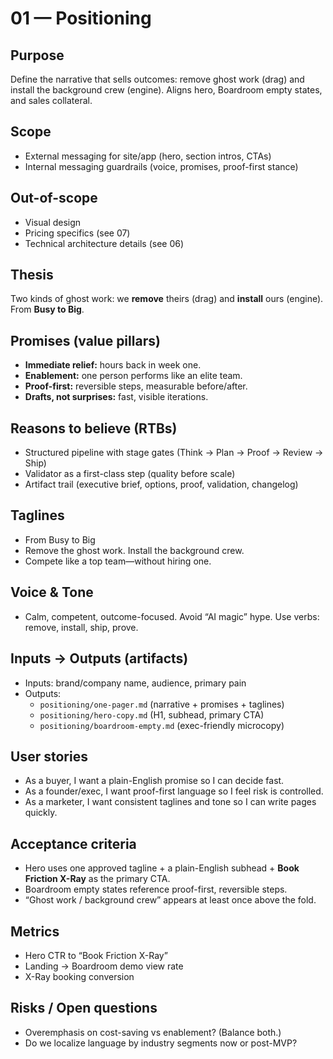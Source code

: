 # 01 — Positioning

## Purpose
Define the narrative that sells outcomes: remove ghost work (drag) and install the background crew (engine). Aligns hero, Boardroom empty states, and sales collateral.

## Scope
- External messaging for site/app (hero, section intros, CTAs)
- Internal messaging guardrails (voice, promises, proof-first stance)

## Out-of-scope
- Visual design
- Pricing specifics (see 07)
- Technical architecture details (see 06)

## Thesis
Two kinds of ghost work: we **remove** theirs (drag) and **install** ours (engine). From **Busy to Big**.

## Promises (value pillars)
- **Immediate relief:** hours back in week one.
- **Enablement:** one person performs like an elite team.
- **Proof-first:** reversible steps, measurable before/after.
- **Drafts, not surprises:** fast, visible iterations.

## Reasons to believe (RTBs)
- Structured pipeline with stage gates (Think → Plan → Proof → Review → Ship)
- Validator as a first-class step (quality before scale)
- Artifact trail (executive brief, options, proof, validation, changelog)

## Taglines
- From Busy to Big
- Remove the ghost work. Install the background crew.
- Compete like a top team—without hiring one.

## Voice & Tone
- Calm, competent, outcome-focused. Avoid “AI magic” hype. Use verbs: remove, install, ship, prove.

## Inputs → Outputs (artifacts)
- Inputs: brand/company name, audience, primary pain
- Outputs:
  - `positioning/one-pager.md` (narrative + promises + taglines)
  - `positioning/hero-copy.md` (H1, subhead, primary CTA)
  - `positioning/boardroom-empty.md` (exec-friendly microcopy)

## User stories
- As a buyer, I want a plain-English promise so I can decide fast.
- As a founder/exec, I want proof-first language so I feel risk is controlled.
- As a marketer, I want consistent taglines and tone so I can write pages quickly.

## Acceptance criteria
- Hero uses one approved tagline + a plain-English subhead + **Book Friction X-Ray** as the primary CTA.
- Boardroom empty states reference proof-first, reversible steps.
- “Ghost work / background crew” appears at least once above the fold.

## Metrics
- Hero CTR to “Book Friction X-Ray”
- Landing → Boardroom demo view rate
- X-Ray booking conversion

## Risks / Open questions
- Overemphasis on cost-saving vs enablement? (Balance both.)
- Do we localize language by industry segments now or post-MVP?
